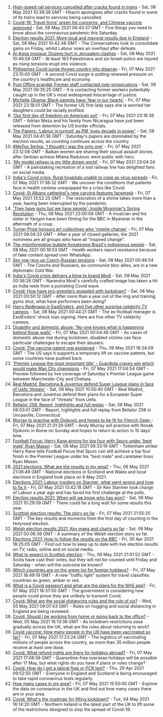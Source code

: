 1. [High-speed rail services cancelled after cracks found in trains](https://www.bbc.co.uk/news/uk-57036247) - Sat, 08 May 2021 10:39:38 GMT - Hitachi apologises after cracks found in some of its trains lead to services being cancelled.
2. [Covid-19: Travel firms' green list concerns, and Chinese vaccine approved](https://www.bbc.co.uk/news/uk-57034558) - Sat, 08 May 2021 06:43:37 GMT - Five things you need to know about the coronavirus pandemic this Saturday.
3. [Election results 2021: More local and mayoral results due in England](https://www.bbc.co.uk/news/uk-politics-57033273) - Sat, 08 May 2021 10:42:48 GMT - The Conservatives look to consolidate gains on Friday, whilst Labour vows an overhaul after defeats.
4. [Al-Aqsa mosque: Dozens hurt in Jerusalem clashes](https://www.bbc.co.uk/news/world-middle-east-57034237) - Sat, 08 May 2021 10:46:58 GMT - At least 163 Palestinians and six Israeli police are injured as rising tensions erupt into violence.
5. [Philippines Covid surge throws country into disarray](https://www.bbc.co.uk/news/world-asia-57004926) - Fri, 07 May 2021 23:15:00 GMT - A second Covid surge is putting renewed pressure on the country's healthcare and economy.
6. [Post Office scandal: Former staff contacted over prosecutions](https://www.bbc.co.uk/news/business-57035924) - Sat, 08 May 2021 09:35:25 GMT - It is contacting former workers potentially caught up in the UK's most widespread miscarriage of justice.
7. [Michelle Obama: Black parents have 'fear in our hearts'](https://www.bbc.co.uk/news/world-us-canada-57034638) - Fri, 07 May 2021 23:18:01 GMT - The former US first lady says she is worried her daughters could be racially profiled.
8. ['Our first day of freedom on American soil'](https://www.bbc.co.uk/news/world-us-canada-57022918) - Fri, 07 May 2021 23:18:36 GMT - Adrian Meza and his family from Nicaragua have just been released from detention by US border officials.
9. [The Papers: 'Labour in turmoil' as PM 'eyes decade in power'](https://www.bbc.co.uk/news/blogs-the-papers-57033837) - Sat, 08 May 2021 04:41:36 GMT - Saturday's papers are dominated by the election results, as counting continues across the country.
10. [#MeToo Serbia: 'I thought I was the only one'](https://www.bbc.co.uk/news/world-europe-57011605) - Fri, 07 May 2021 23:12:08 GMT - Balkan women are sharing their sexual assault stories after Serbian actress Milena Radulovic went public with hers.
11. ['My model railway is my little dream world'](https://www.bbc.co.uk/news/uk-england-leicestershire-57025809) - Fri, 07 May 2021 23:04:24 GMT - A painstaking recreation of a lost railway line has delighted fans on social media.
12. [India's Covid crisis: Rural hospitals unable to cope as virus spreads](https://www.bbc.co.uk/news/world-asia-india-57029452) - Fri, 07 May 2021 17:38:32 GMT - We uncover the conditions that patients face in health centres unequipped for a crisis like Covid.
13. [Covid: St Albans cathedral's new carving features facemask](https://www.bbc.co.uk/news/uk-england-beds-bucks-herts-57023017) - Fri, 07 May 2021 13:52:25 GMT - The restoration of a shrine takes more than a year, having been interrupted by the pandemic.
14. ['They have guns but we have people': Inside Myanmar's Spring Revolution](https://www.bbc.co.uk/news/world-asia-57016528) - Thu, 06 May 2021 23:00:09 GMT - A musician and his sister in Yangon have been filming for the BBC in Myanmar in the aftermath of a coup.
15. [Turner Prize honours art collectives who 'inspire change'](https://www.bbc.co.uk/news/entertainment-arts-57014187) - Fri, 07 May 2021 09:04:33 GMT - After a year of closed galleries, the 2021 nominees are all groups who have all "inspired change".
16. [The misinformation bubble threatening Brazil's indigenous people](https://www.bbc.co.uk/news/blogs-trending-56919424) - Sat, 08 May 2021 00:19:53 GMT - Health workers report resistance because of fake content spread over WhatsApp.
17. [Spy row revs up Czech-Russian tensions](https://www.bbc.co.uk/news/world-europe-57008363) - Sat, 08 May 2021 00:46:54 GMT - The Czechs and Russians, ex-communist bloc allies, are in a new diplomatic Cold War.
18. [India's Covid crisis delivers a blow to brand Modi](https://www.bbc.co.uk/news/world-asia-india-56970569) - Sat, 08 May 2021 00:36:28 GMT - Narendra Modi's carefully crafted image has taken a hit as India reels from a punishing Covid wave.
19. [Covid: How have pro-wrestlers grappled with lockdown?](https://www.bbc.co.uk/news/uk-england-56987610) - Sat, 08 May 2021 00:50:12 GMT - After more than a year out of the ring and training gyms shut, what have performers been doing?
20. [Harry Redknapp in EastEnders, and five other surprise celebrity TV cameos](https://www.bbc.co.uk/news/entertainment-arts-56996345) - Sat, 08 May 2021 00:44:21 GMT - The ex-football manager is EastEnders' shock loan signing. Here are five other TV celebrity cameos.
21. [Disability and domestic abuse: 'No-one knows what is happening behind those walls'](https://www.bbc.co.uk/news/disability-56197682) - Fri, 07 May 2021 00:04:46 GMT - As cases of domestic abuse rise during lockdown, disabled victims can face particular challenges to escape their abusers.
22. [Covid: The vaccine patent row explained](https://www.bbc.co.uk/news/business-57016260) - Thu, 06 May 2021 18:24:09 GMT - The US says it supports a temporary lift on vaccine patents, but some countries have pushed back.
23. ['Premier League the most important title' - Guardiola craves win which would make Man City champions](https://www.bbc.co.uk/sport/football/56953530) - Fri, 07 May 2021 17:04:54 GMT - Preview followed by live coverage of Saturday's Premier League game between Manchester City and Chelsea.
24. [Real Madrid, Barcelona & Juventus defend Super League plans in face of Uefa 'threats'](https://www.bbc.co.uk/sport/football/57036397) - Sat, 08 May 2021 10:50:40 GMT - Real Madrid, Barcelona and Juventus defend their plans for a European Super League in the face of "threats" from Uefa.
25. [Bellator 258: Report, highlights and full replay](https://www.bbc.co.uk/sport/mixed-martial-arts/57035667) - Sat, 08 May 2021 06:03:01 GMT - Report, highlights and full replay from Bellator 258 in Uncasville, Connecticut.
26. [Murray to practise with Djokovic and hopes to be fit for French Open ](https://www.bbc.co.uk/sport/tennis/57032348) - Fri, 07 May 2021 21:31:29 GMT - Andy Murray will practise with Novak Djokovic in Rome on Sunday and hopes to return to action in 10 days' time.
27. [Football Focus: Harry Kane aiming for top four with Spurs under 'best mate' Ryan Mason](https://www.bbc.co.uk/sport/av/football/57026222) - Sat, 08 May 2021 09:33:19 GMT - Tottenham striker Harry Kane tells Football Focus that Spurs can still achieve a top four finish in the Premier League under his "best mate" and caretaker boss Ryan Mason.
28. [2021 elections: What are the results in my area?](https://www.bbc.co.uk/news/56129210) - Thu, 06 May 2021 21:06:49 GMT - National elections in Scotland and Wales and local elections in England took place on 6 May 2021.
29. [Elections 2021: Labour insiders on Starmer, what went wrong and how to fix it](https://www.bbc.co.uk/news/uk-politics-57024995) - Fri, 07 May 2021 13:42:18 GMT - Sir Keir Starmer took charge of Labour a year ago and has faced his first challenge at the polls.
30. [Election results 2021: When will we know who has won?](https://www.bbc.co.uk/news/uk-politics-56581106) - Sat, 08 May 2021 10:29:09 GMT - There could be a long wait for some results this year.
31. [Scottish election results: The story so far](https://www.bbc.co.uk/news/uk-scotland-scotland-politics-57033767) - Fri, 07 May 2021 21:55:20 GMT - The key results and moments from the first day of counting in the Holyrood election.
32. [Welsh election results 2021: Key maps and charts so far](https://www.bbc.co.uk/news/uk-wales-politics-57026094) - Sat, 08 May 2021 00:06:36 GMT - A summary of the Welsh election story so far.
33. [Elections 2021: How to follow the results on the BBC](https://www.bbc.co.uk/news/uk-politics-56930132) - Fri, 30 Apr 2021 18:25:05 GMT - Find out how to keep up to date with live election results on TV, radio, online and on social media.
34. [What to expect in Scottish election](https://www.bbc.co.uk/news/uk-scotland-scotland-politics-56972971) - Thu, 06 May 2021 21:01:52 GMT - Scots have cast their votes, but they will not be counted until Friday and Saturday - when will the outcome be known?
35. [Which countries are on the green list for foreign holidays?](https://www.bbc.co.uk/news/explainers-52544307) - Fri, 07 May 2021 18:49:19 GMT - A new "traffic light" system for travel classifies countries as green, amber or red.
36. [What is a Covid passport and what are the plans for the NHS app?](https://www.bbc.co.uk/news/explainers-55718553) - Fri, 07 May 2021 18:37:50 GMT - The government is considering how people could prove they are unlikely to transmit Covid.
37. [Covid: What are the social distancing rules and the rule of six?](https://www.bbc.co.uk/news/uk-51506729) - Wed, 05 May 2021 09:07:43 GMT - Rules on hugging and social distancing in England are being reviewed.
38. [Covid: Should I be working from home or going back to the office?](https://www.bbc.co.uk/news/business-52567567) - Wed, 05 May 2021 16:13:36 GMT - As lockdown restrictions ease gradually across the UK, what are the rules about returning to work?
39. [Covid vaccine: How many people in the UK have been vaccinated so far?](https://www.bbc.co.uk/news/health-55274833) - Fri, 07 May 2021 17:23:24 GMT - The logistics of vaccinating millions of people across the country, as more than 35 million people receive at least one dose.
40. [Covid: What refund rights are there for holidays abroad?](https://www.bbc.co.uk/news/business-51615412) - Fri, 07 May 2021 17:08:59 GMT - Quarantine-free overseas holidays will be possible after 17 May, but what rights do you have if plans or rules change?
41. [Covid: How do I get a lateral flow or PCR test?](https://www.bbc.co.uk/news/health-51943612) - Thu, 29 Apr 2021 09:52:50 GMT - Everyone in England and Scotland is being encouraged to take rapid coronavirus tests regularly.
42. [How many cases in my area?](https://www.bbc.co.uk/news/uk-51768274) - Fri, 07 May 2021 15:50:00 GMT - Explore the data on coronavirus in the UK and find out how many cases there are in your area.
43. [Covid: What's the roadmap for lifting lockdown?](https://www.bbc.co.uk/news/explainers-52530518) - Tue, 04 May 2021 16:14:20 GMT - Northern Ireland is the latest part of the UK to lift some of the restrictions designed to stop the spread of Covid-19.
